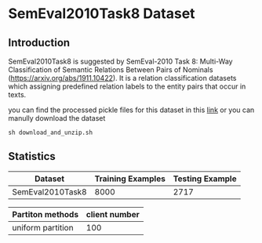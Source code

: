 # SemEval2010Task8 Dataset

## Introduction

SemEval2010Task8 is suggested by SemEval-2010 Task 8: Multi-Way Classification of Semantic Relations Between Pairs of Nominals (https://arxiv.org/abs/1911.10422). It is a relation classification datasets which assigning predefined relation labels to the entity pairs that occur in texts.

you can find the processed pickle files for this dataset in this [link](https://drive.google.com/folderview?id=1OhZ5NDaVz0VZX5jy8V_I_sfR25R2k_OE) or you can manully download the dataset

```
sh download_and_unzip.sh
```

## Statistics

|Dataset | Training Examples | Testing Example |
|--------| -------- | -------|
| SemEval2010Task8  | 8000 | 2717|

| Partiton methods| client number |
|-----------------| ------------- |
| uniform partition| 100          |